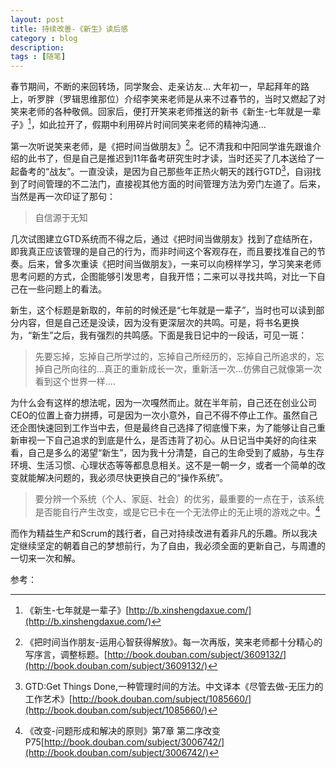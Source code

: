 ```yaml
---
layout: post
title: 持续改善-《新生》读后感  
category : blog  
description:
tags : [随笔]
---
```


春节期间，不断的来回转场，同学聚会、走亲访友...
大年初一，早起拜年的路上，听罗胖（罗辑思维那位）介绍李笑来老师是从来不过春节的，当时又燃起了对笑来老师的各种敬佩。回家后，便打开笑来老师推送的新书《新生-七年就是一辈子》[^1]，如此拉开了，假期中利用碎片时间同笑来老师的精神沟通...  

第一次听说笑来老师，是《把时间当做朋友》[^2]。记不清我和中阳同学谁先跟谁介绍的此书了，但是自己是推迟到11年备考研究生时才读，当时还买了几本送给了一起备考的“战友”。一直没读，是因为自己那些年正热火朝天的践行GTD[^3]，自诩找到了时间管理的不二法门，直接视其他方面的时间管理方法为旁门左道了。后来，当然是再一次印证了那句：

>自信源于无知

几次试图建立GTD系统而不得之后，通过《把时间当做朋友》找到了症结所在，即我真正应该管理的是自己的行为，而非时间这个客观存在，而且要找准自己的节奏。后来，曾多次重读《把时间当做朋友》，一来可以向榜样学习，学习笑来老师思考问题的方式，企图能够引发思考，自我开悟；二来可以寻找共鸣，对比一下自己在一些问题上的看法。

新生，这个标题是新取的，年前的时候还是“七年就是一辈子”，当时也可以读到部分内容，但是自己还是没读，因为没有更深层次的共鸣。可是，将书名更换为，“新生”之后，我有强烈的共鸣感。下面是我日记中的一段话，可见一斑：

>先要忘掉，忘掉自己所学过的，忘掉自己所经历的，忘掉自己所追求的，忘掉自己所向往的...真正的重新成长一次，重新活一次...仿佛自己就像第一次看到这个世界一样....
		
为什么会有这样的想法呢，因为一次嘎然而止。就在半年前，自己还在创业公司CEO的位置上奋力拼搏，可是因为一次小意外，自己不得不停止工作。虽然自己还企图快速回到工作当中去，但是最终自己选择了彻底慢下来，为了能够让自己重新审视一下自己追求的到底是什么，是否违背了初心。从日记当中美好的向往来看，自己是多么的渴望“新生”，因为我十分清楚，自己的生命受到了威胁，与生存环境、生活习惯、心理状态等等都息息相关。这不是一朝一夕，或者一个简单的改变就能解决问题的，我必须尽快更换自己的“操作系统”。

>要分辨一个系统（个人、家庭、社会）的优劣，最重要的一点在于，该系统是否能自行产生改变，或是它已卡在一个无法停止的无止境的游戏之中。[^4]

而作为精益生产和Scrum的践行者，自己对持续改进有着非凡的乐趣。所以我决定继续坚定的朝着自己的梦想前行，为了自由，我必须全面的更新自己，与周遭的一切来一次和解。



参考：

[^1]: 《新生-七年就是一辈子》[http://b.xinshengdaxue.com/](http://b.xinshengdaxue.com/)
[^2]: 《把时间当作朋友-运用心智获得解放》。每一次再版，笑来老师都十分精心的写序言，调整标题。[http://book.douban.com/subject/3609132/](http://book.douban.com/subject/3609132/)  
[^3]: GTD:Get Things Done,一种管理时间的方法。中文译本《尽管去做-无压力的工作艺术》[http://book.douban.com/subject/1085660/](http://book.douban.com/subject/1085660/)    
[^4]: 《改变-问题形成和解决的原则》第7章 第二序改变P75[http://book.douban.com/subject/3006742/](http://book.douban.com/subject/3006742/)






